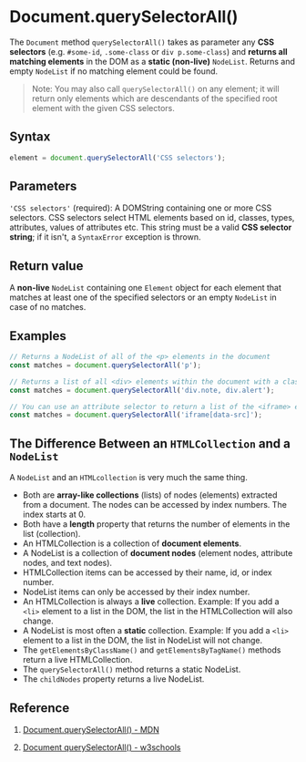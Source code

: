 # Document.querySelectorAll()

The `Document` method `querySelectorAll()` takes as parameter any **CSS selectors** (e.g. `#some-id`, `.some-class` or `div p.some-class`) and **returns all matching elements** in the DOM as a **static (non-live)** `NodeList`. Returns and empty `NodeList` if no matching element could be found.

> Note: You may also call `querySelectorAll()` on any element; it will return only elements which are descendants of the specified root element with the given CSS selectors.

## Syntax

```js
element = document.querySelectorAll('CSS selectors');
```

## Parameters

`'CSS selectors'` (required): A DOMString containing one or more CSS selectors. CSS selectors select HTML elements based on id, classes, types, attributes, values of attributes etc. This string must be a valid **CSS selector string**; if it isn't, a `SyntaxError` exception is thrown.

## Return value

A **non-live** `NodeList` containing one `Element` object for each element that matches at least one of the specified selectors or an empty `NodeList` in case of no matches.

## Examples

```js
// Returns a NodeList of all of the <p> elements in the document
const matches = document.querySelectorAll('p');

// Returns a list of all <div> elements within the document with a class of either note or alert
const matches = document.querySelectorAll('div.note, div.alert');

// You can use an attribute selector to return a list of the <iframe> elements in the document that contain an attribute named data-src
const matches = document.querySelectorAll('iframe[data-src]');
```

## The Difference Between an `HTMLCollection` and a `NodeList`

A `NodeList` and an `HTMLcollection` is very much the same thing.

- Both are **array-like collections** (lists) of nodes (elements) extracted from a document. The nodes can be accessed by index numbers. The index starts at 0.
- Both have a **length** property that returns the number of elements in the list (collection).
- An HTMLCollection is a collection of **document elements**.
- A NodeList is a collection of **document nodes** (element nodes, attribute nodes, and text nodes).
- HTMLCollection items can be accessed by their name, id, or index number.
- NodeList items can only be accessed by their index number.
- An HTMLCollection is always a **live** collection. Example: If you add a `<li>` element to a list in the DOM, the list in the HTMLCollection will also change.
- A NodeList is most often a **static** collection. Example: If you add a `<li>` element to a list in the DOM, the list in NodeList will not change.
- The `getElementsByClassName()` and `getElementsByTagName()` methods return a live HTMLCollection.
- The `querySelectorAll()` method returns a static NodeList.
- The `childNodes` property returns a live NodeList.

## Reference

1. [Document.querySelectorAll() - MDN](https://developer.mozilla.org/en-US/docs/Web/API/Document/querySelectorAll)

2. [Document querySelectorAll() - w3schools](https://www.w3schools.com/jsref/met_document_queryselectorall.asp)
